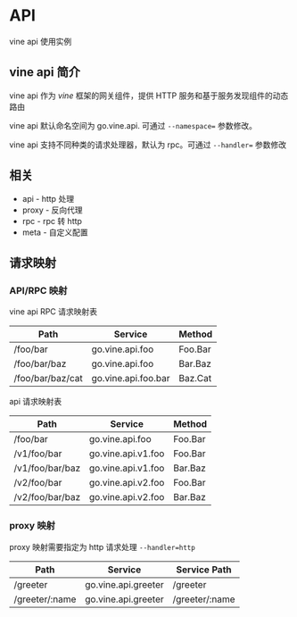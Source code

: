 # API

vine api 使用实例

## vine api 简介

vine api 作为 *vine* 框架的网关组件，提供 HTTP 服务和基于服务发现组件的动态路由

vine api 默认命名空间为 go.vine.api. 可通过 `--namespace=` 参数修改。

vine api 支持不同种类的请求处理器，默认为 rpc。可通过 `--handler=` 参数修改

## 相关

- api - http 处理
- proxy - 反向代理
- rpc - rpc 转 http
- meta - 自定义配置

## 请求映射

### API/RPC 映射

vine api RPC 请求映射表

Path    |    Service    |    Method
----	|	----	|	----
/foo/bar    |    go.vine.api.foo    |    Foo.Bar
/foo/bar/baz    |    go.vine.api.foo    |    Bar.Baz
/foo/bar/baz/cat    |    go.vine.api.foo.bar    |    Baz.Cat

api 请求映射表

Path    |    Service    |    Method
----	|	----	|	----
/foo/bar    |    go.vine.api.foo    |    Foo.Bar
/v1/foo/bar    |    go.vine.api.v1.foo    |    Foo.Bar
/v1/foo/bar/baz    |    go.vine.api.v1.foo    |    Bar.Baz
/v2/foo/bar    |    go.vine.api.v2.foo    |    Foo.Bar
/v2/foo/bar/baz    |    go.vine.api.v2.foo    |    Bar.Baz

### proxy 映射

proxy 映射需要指定为 http 请求处理 `--handler=http`

Path    |    Service    |    Service Path
---	|	---	|	---
/greeter    |    go.vine.api.greeter    |    /greeter
/greeter/:name    |    go.vine.api.greeter    |    /greeter/:name
